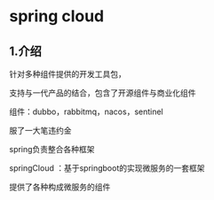 # spring cloud

## 1.介绍

针对多种组件提供的开发工具包，

支持与一代产品的结合，包含了开源组件与商业化组件

组件：dubbo，rabbitmq，nacos，sentinel



服了一大笔违约金

spring负责整合各种框架

springCloud ：基于springboot的实现微服务的一套框架

提供了各种构成微服务的组件
